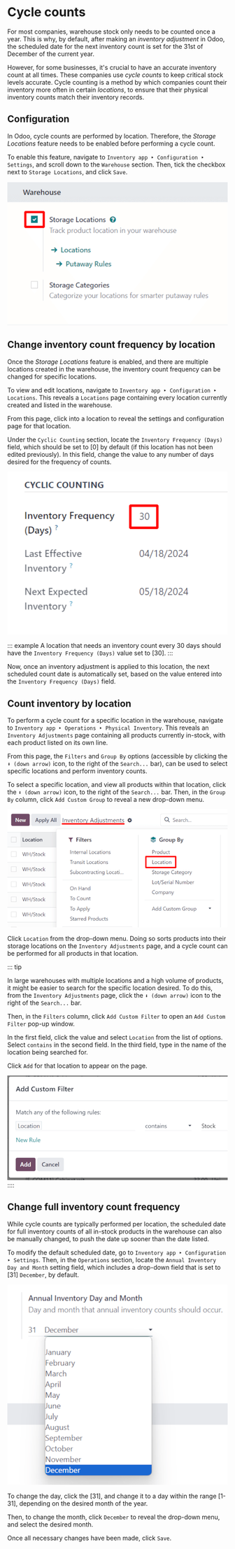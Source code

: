 # Cycle counts

For most companies, warehouse stock only needs to be counted once a
year. This is why, by default, after making an *inventory adjustment* in
Odoo, the scheduled date for the next inventory count is set for the
31st of December of the current year.

However, for some businesses, it\'s crucial to have an accurate
inventory count at all times. These companies use *cycle counts* to keep
critical stock levels accurate. Cycle counting is a method by which
companies count their inventory more often in certain *locations*, to
ensure that their physical inventory counts match their inventory
records.

## Configuration

In Odoo, cycle counts are performed by location. Therefore, the *Storage
Locations* feature needs to be enabled before performing a cycle count.

To enable this feature, navigate to
`Inventory app ‣ Configuration ‣ Settings`, and scroll down to the
`Warehouse` section. Then, tick the
checkbox next to `Storage Locations`,
and click `Save`.

![Enabled Storage Locations setting in inventory settings.](cycle_counts/cycle-counts-enabled-setting.png)

## Change inventory count frequency by location

Once the *Storage Locations* feature is enabled, and there are multiple
locations created in the warehouse, the inventory count frequency can be
changed for specific locations.

To view and edit locations, navigate to
`Inventory app ‣ Configuration ‣
Locations`. This reveals a
`Locations` page containing every
location currently created and listed in the warehouse.

From this page, click into a location to reveal the settings and
configuration page for that location.

Under the `Cyclic Counting` section,
locate the `Inventory Frequency (Days)` field, which should be set to [0] by
default (if this location has not been edited previously). In this
field, change the value to any number of days desired for the frequency
of counts.

![Location frequency setting on location.](cycle_counts/cycle-counts-frequency-value.png)

::: example
A location that needs an inventory count every 30 days should have the
`Inventory
Frequency (Days)` value set to
[30].
:::

Now, once an inventory adjustment is applied to this location, the next
scheduled count date is automatically set, based on the value entered
into the `Inventory Frequency (Days)`
field.

## Count inventory by location

To perform a cycle count for a specific location in the warehouse,
navigate to
`Inventory app ‣ Operations ‣ Physical Inventory`. This reveals an
`Inventory Adjustments` page
containing all products currently in-stock, with each product listed on
its own line.

From this page, the `Filters` and
`Group By` options (accessible by
clicking the `⬇️ (down arrow)` icon,
to the right of the `Search...` bar),
can be used to select specific locations and perform inventory counts.

To select a specific location, and view all products within that
location, click the `⬇️
(down arrow)` icon, to the right of
the `Search...` bar. Then, in the
`Group By` column, click
`Add Custom Group` to reveal a new
drop-down menu.

![Filters and Group By menu on Inventory Adjustments page.](cycle_counts/cycle-counts-filter-menu.png)

Click `Location` from the drop-down
menu. Doing so sorts products into their storage locations on the
`Inventory Adjustments` page, and a
cycle count can be performed for all products in that location.

::: tip

In large warehouses with multiple locations and a high volume of
products, it might be easier to search for the specific location
desired. To do this, from the `Inventory Adjustments` page, click the `⬇️ (down arrow)` icon to the right of the `Search...` bar.

Then, in the `Filters` column, click
`Add Custom Filter` to open an
`Add Custom Filter` pop-up window.

In the first field, click the value and select
`Location` from the list of options.
Select `contains` in the second
field. In the third field, type in the name of the location being
searched for.

Click `Add` for that location to
appear on the page.

![Add Custom Filter pop-up window with location values entered.](cycle_counts/cycle-counts-add-custom-filter.png)
::::

## Change full inventory count frequency

While cycle counts are typically performed per location, the scheduled
date for full inventory counts of all in-stock products in the warehouse
can also be manually changed, to push the date up sooner than the date
listed.

To modify the default scheduled date, go to
`Inventory app ‣ Configuration ‣
Settings`. Then, in the
`Operations` section, locate the
`Annual Inventory Day
and Month` setting field, which
includes a drop-down field that is set to [31]
`December`, by default.

![Frequency field in inventory app settings.](cycle_counts/cycle-counts-frequency-calendar.png)

To change the day, click the [31], and change it to a day
within the range [1-31], depending on the desired month of
the year.

Then, to change the month, click `December` to reveal the drop-down menu, and select the desired
month.

Once all necessary changes have been made, click
`Save`.

